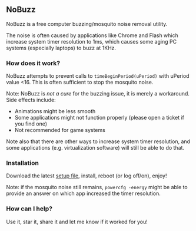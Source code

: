 ## NoBuzz
NoBuzz is a free computer buzzing/mosquito noise removal utility.

The noise is often caused by applications like Chrome and Flash which increase system timer resolution to 1ms,
which causes some aging PC systems (especially laptops) to buzz at 1KHz.

### How does it work?

NoBuzz attempts to prevent calls to `timeBeginPeriod(uPeriod)` with uPeriod value <16. This is often sufficient to stop the mosquito noise.

Note: NoBuzz is _not a cure_ for the buzzing issue, it is merely a workaround. Side effects include:
* Animations might be less smooth
* Some applications might not function properly (please open a ticket if you find one)
* Not recommended for game systems

Note also that there are other ways to increase system timer resolution, and some applications (e.g. virtualization software) will still be able to do that.

### Installation

Download the latest [setup file](https://github.com/rustyx/nobuzz/releases/download/v0.5/nobuzz_setup.exe), install, reboot (or log off/on), enjoy!

Note: if the mosquito noise still remains, `powercfg -energy` might be able to provide an answer on which app increased the timer resolution.

### How can I help?

Use it, star it, share it and let me know if it worked for you!
